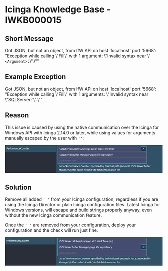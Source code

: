 # Icinga Knowledge Base - IWKB000015

## Short Message

Got JSON, but not an object, from IfW API on host 'localhost' port '5668': "Exception while calling \\"Fill\\" with 1 argument: \\"Invalid syntax near \\"`<Argument>:`\\".\\""

## Example Exception

Got JSON, but not an object, from IfW API on host 'localhost' port '5668': "Exception while calling \\"Fill\\" with 1 arguments: \\"Invalid syntax near \\"SQLServer:`\\".\\""

## Reason

This issue is caused by using the native communication over the Icinga for Windows API with Icinga 2.14.0 or later, while using values for arguments manually escaped by the user with `''`:

![String Escaping](../images/04_knowledgebase/IWKB000015/01_stringescape.png)

## Solution

Remove all added `' '` from your Icinga configuration, regardless if you are using the Icinga Director or plain Icinga configuration files. Latest Icinga for Windows versions, will escape and build strings properly anyway, even without the new Icinga communication feature.

Once the `' '` are removed from your configuration, deploy your configuration and the check will run just fine.

![String Escaped Correctly](../images/04_knowledgebase/IWKB000015/02_stringescaped_correctly.png)
